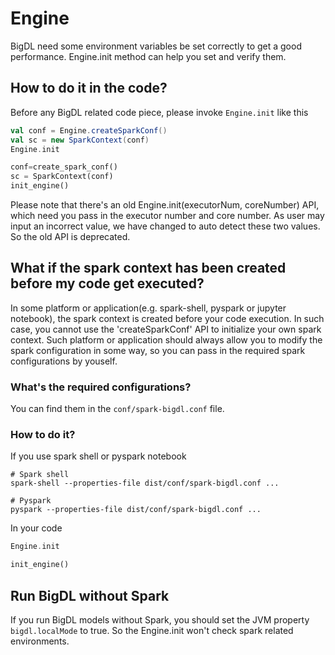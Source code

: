 # Engine
BigDL need some environment variables be set correctly to get a good performance. Engine.init method
can help you set and verify them.

## How to do it in the code?
Before any BigDL related code piece, please invoke `Engine.init` like this

```scala
val conf = Engine.createSparkConf()
val sc = new SparkContext(conf)
Engine.init
```

```python
conf=create_spark_conf()
sc = SparkContext(conf)
init_engine()
```

Please note that there's an old Engine.init(executorNum, coreNumber) API, which need you pass in the
executor number and core number. As user may input an incorrect value, we have changed to auto
detect these two values. So the old API is deprecated.

## What if the spark context has been created before my code get executed?
In some platform or application(e.g. spark-shell, pyspark or jupyter notebook), the spark context
is created before your code execution. In such case, you cannot use the 'createSparkConf' API to
initialize your own spark context. Such platform or application should always allow you to modify
the spark configuration in some way, so you can pass in the required spark configurations by youself.

### What's the required configurations?
You can find them in the `conf/spark-bigdl.conf` file.

### How to do it?
If you use spark shell or pyspark notebook

```shell
# Spark shell
spark-shell --properties-file dist/conf/spark-bigdl.conf ...

# Pyspark
pyspark --properties-file dist/conf/spark-bigdl.conf ... 
```

In your code
```scala
Engine.init 
```
```python
init_engine()
```

## Run BigDL without Spark
If you run BigDL models without Spark, you should set the JVM property `bigdl.localMode` to true.
So the Engine.init won't check spark related environments.
